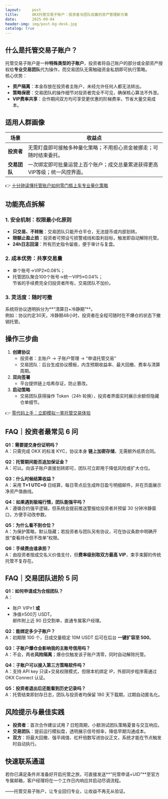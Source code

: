 ```yaml
---
layout:     post
title:      OKX托管交易子账户：投资者与团队双赢的资产管理新方案
date:       2025-09-04
header-img: img/post-bg-desk.jpg
catalog: true
---
```


## 什么是托管交易子账户？

托管交易子账户是一种**特殊类型的子账户**，投资者将自己账户的部分或全部资产授权给**专业交易团队**代为操作，而交易团队无需触碰资金私钥即可执行策略。  
核心优势：

- **资产隔离**：本金存放在投资者主账户，未经允许任何人都无法转出。  
- **策略保密**：交易团队的操作细节对投资者完全不可见，确保核心算法不外泄。  
- **VIP费率共享**：合作期间双方均可享受更优惠的阶梯费率，节省大量交易成本。

## 适用人群画像

| 场景         | 收益点                                          
|--------------|-------------------------------------------------
| **投资者**   | 无需盯盘即可接触多种量化策略；不用担心资金被挪走；可随时结束委托。  
| **交易团队**| 一次绑定即可批量运营上百个账户；成交总量累进获得更高VIP等级；统一风控界面。

👉 [十分钟读懂托管账户如何零门槛上车专业量化策略](https://okxdog.com/)  

## 功能亮点拆解

### 1. 安全机制：权限最小化原则
- **只交易、不转账**：交易团队只能开仓平仓，无法提币或内部划转。  
- **限额止盈止损**：投资者可预设亏损警戒线和盈利目标，触发即自动解除托管。  
- **24h日志回滚**：所有历史指令留痕，便于审计与复盘。

### 2. 成本优势：共享交易量
- 单个账号→VIP2≈0.08%；  
- 托管团队聚合100个账号→统一VIP5≈0.04%；  
节省的手续费完全归投资者所有，交易团队不加价。

### 3. 灵活度：随时可撤
系统将协议透明拆分为**“清算日+冷静期”**。  
例如：协议约定30天，冷静期48小时，投资者在全程可随时在不爆仓的状态下撤销托管。

## 操作三步曲

1. **创建协议**  
   - 投资者：主账户 → 子账户管理 → “申请托管交易”  
   - 交易团队：后台生成协议模板，内含预期收益率、最大回撤、费率与清算周期。
2. **双向签署**  
   - 平台提供链上哈希存证，防止篡改。  
3. **启动策略**  
   - 交易团队获得操作 Token（24h 轮换），投资者界面实时展示余额但隐藏仓单细节。

👉 [零代码上手：立即模拟一笔托管交易体验](https://okxdog.com/)  

## FAQ｜投资者最常见 6 问

**Q1：需要提交身份证明吗？**  
A：只需完成 OKX 的标准 KYC，协议本身 **链上加密存储**，无需额外纸质合同。

**Q2：托管期间能否追加保证金？**  
A：可以。向该子账户直接划转即可，团队可立即用于降低风险或扩大仓位。

**Q3：什么时候结算收益？**  
A：采用 **T+1 UTC+0** 日结算，每日零点后生成昨日盈亏明细邮件，并在页面展示净资产值曲线。

**Q4：如果遇到极端行情，团队能强平吗？**  
A：遵循合约强平逻辑，但系统会提前推送警报给投资者并预留 30 分钟冷静窗口，方便手动改参数。

**Q5：为什么看不到仓位？**  
A：为保护策略，默认隐藏；若投资者与团队另有协议，可在协议条款中明确开放“查看持仓但不改单”权限。

**Q6：手续费由谁承担？**  
A：由投资者按成交名义价值支付，但**费率级别取双方最高 VIP**，束手束脚的传统托管不复存在。

## FAQ｜交易团队进阶 5 问

**Q1：如何申请成为合规团队？**  
A：  
- 账户 VIP≥1 **或**  
- 净值≥500万 USDT。  
邮件附上近 90 日交割单，直通专属客户经理。

**Q2：能绑定多少子账户？**  
A：初期限 100 个，日成交量稳定 10M USDT 后可在后台 **一键扩容至 500**。

**Q3：子账户爆仓会影响我的主账号信用吗？**  
A：不会，两者**风险隔离**；爆仓仅触发该子账户清零，同时自动解除托管。

**Q4：子账户可以接入第三方策略软件吗？**  
A：支持 API key 只读+交易权限模式，但限本机绑定 IP，外部同步程序需通过 OKX Connect 认证。

**Q5：投资者退出后还能看到历史记录吗？**  
A：托管结束即封存日志，团队与投资者均保留 180 天下载期，过期自动匿名化。

## 风险提示与最佳实践

- **投资者**：首次合作建议试用 7 日短周期，小额测试团队策略夏普与交互响应。  
- **交易团队**：提前运行模拟盘，透明展示信号频率，降低早期沟通成本。  
- **双方**：将最大回撤、强平阈值、杠杆倍数写进协议正文，系统才能在节点触发时自动执行。

## 快速联系通道

若你已满足条件并准备好开启托管之旅，可直接发送**“托管申请+UID”**至官方专属邮箱，客户经理将在一个工作日内响应并启动尽调流程。

——托管交易子账户，让专业回归专业，让收益不再无从验证。